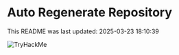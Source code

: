 # Auto Regenerate Repository

This README was last updated: 2025-03-23 18:10:39

 ![TryHackMe](https://tryhackme.com/badge/533634)